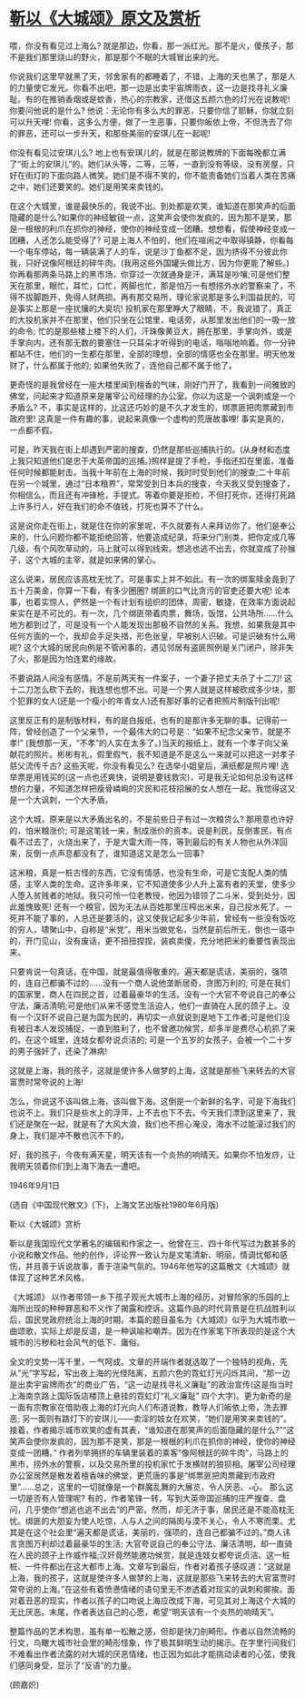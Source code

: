# [靳以《大城颂》原文及赏析](https://www.vrrw.net/wx/9147.html)

喂，你没有看见过上海么? 就是那边，你看，那一派红光。那不是火，傻孩子，那不是我们那里烧山的野火，那是那个不眠的大城冒出来的光。

你说我们这里早就黑了天，邻舍家有的都睡着了，不错，上海的天也黑了，那是人的力量使它发光。你看不出吧，那一边是出卖宇宙牌雨衣，这一边是找寻礼义廉耻。有的在推销香烟或是蚊香，热心的宗教家，还借这五颜六色的灯光在说教呢! 你要问他说的是什么? 他说：无论你有多么大的罪恶，只要你信了耶稣，你就立刻可以升天哩! 你看，这多么方便，做了一生恶事，只要你皈依上帝，不但洗去了你的罪恶，还可以一步升天，和那些美丽的安琪儿在一起呢!

你没有看见过安琪儿么? 地上也有安琪儿的，就是在那说教牌的下面每晚都立满了“街上的安琪儿”的。她们从头等，二等，三等，一直到没有等级，没有房屋，只好在街灯的下面向路人微笑。她们是不得不笑的，你不能责备她们当着人类在苦痛之中，她们还要笑的。她们是用笑来卖钱的。



在这个大城里，谁是最快乐的，我说不出。到处都是欢笑，谁知道在那笑声的后面隐藏的是什么?如果你的神经敏锐一点，这笑声会使你发疯的，因为那不是笑，那是一根根的利爪在抓你的神经，使你的神经变成一团糟。想想看，假使神经变成一团糟，人还怎么能受得了? 可是上海人不怕的，他们在喧闹之中取得镇静，你看每一个电车停站，每一辆装满了人的车，说是沙丁鱼都不足，因为挤得不分彼此你我，只好说像阿根廷的碎牛肉。(我用这些外国罐头做比方，因为你更能了解些。)你再看那两条马路上的黑市场，你穿过一次就通身是汗，满耳是吵嚷;可是他们整天在那里，眼忙，耳忙，口忙，两脚也忙，那是怕万一有想捞外水的警察来了，不得不拔脚跑开，免得人财两损。再有那交易所，理论家说那是多么利国益民的，可是事实上那是一座扰攘的大臭坑! 投机家在那里睁大了眼睛，不，我说错了，真正的大投机家并不在那里，他们只坐在公馆里，电话旁，从那里发出他们的一吸一放的命令; 忙的是那些楼上楼下的人们，汗珠像黄豆大，拥在那里，手掌向外，或是手掌向内，还有那无数的要塞住一只耳朵才听得到的电话，嗡嗡地响着。你一分钟都站不住，他们的一生都在那里，全部的理想，全部的情感也全在那里。明天他发财了，什么都属于他的; 如果他失败了，连他自己都不属于他了。

更奇怪的是我曾经在一座大楼里闻到檀香的气味，刚好门开了，我看到一间雅致的佛堂，问起来才知道原来是屠宰公司经理的办公室。你以为这是一个讽刺或是一个矛盾么? 不，事实是这样的，比这还巧妙的是不久才发生的，绑票匪把肉票藏到市政府里! 这真是一件有趣的事，说起来真像一个虚构的荒唐故事哩! 事实是真的，一点都不假。

可是，昨天我在街上却遇到严密的搜查，仍然是那些巡捕执行的。(从身材和态度上我只知道他们是忠于大英帝国的巡捕。)照样是提了手枪，手指还扣在里面，准备任何时候都能射击。当我十年前在上海的时候，我时时受到他们的搜查;二十年前在另一个城里，通过“日本租界”，常常受到日本兵的搜查，今天我又受到搜查了，你相信么，而且还有冲锋枪，手提式。等着你要是拒检，不但打死你，还得打死路上许多行人，好在我们的命不值钱，打死也算不了什么。

这是说你走在街上，就是住在你的家里呢，不久就要有人来拜访你了。他们是奉公来的，什么问题你都不能拒绝回答，他要造成纪录，将来分门别类，把你定成几等几级，有个风吹草动的，马上就可以得到线索。想逃也逃不出去，你就变成了孙猴子，这个大城的主宰，就是如来佛的掌心。

这么说来，居民应该高枕无忧了。可是事实上并不如此。有一次的绑案赎金竟到了五十万美金，你算一下看，有多少圈圈? 绑匪的口气比贪污的官吏还要大呢! 论本事，也着实惊人，俨然是一个有计划有组织的团体，周密，敏捷，在效率方面说起来实在是不可比的。有一次，几个绑匪带着肉票，舞场，饭馆，公共场所……什么地方都到过了，可是没有一个人能发现出那极不自然的关系。我想，如果我是其中任何方面的一个，我却会手足失措，形色张皇，早被别人识破。可是识破有什么用呢? 这个大城的居民向例是不管闲事的，遇见邻居有盗匪照例是关门闭户，除非失了火，那是因为怕连累的缘故。

不要说路人间没有感情。不是前两天有一件案子，一个妻子把丈夫杀了十二刀! 这十二刀怎么砍下去的，我连想也想不出。可是一个男人就是这样被砍成多少块，那个犯罪的女人(还是一个瘦小的年青女人)还有那好事的记者把照片制版刊出呢!

这里反正有的是制版材料，有的是白报纸，也有的是那许多无聊的事。记得前一阵，曾经创造了一个父亲节，一个最伟大的口号是：“如果不纪念父亲节，就是不孝!” (我想那一天，“不孝”的人实在太多了。)当天的报纸上，就有一个孝子向父亲献花的照片。彬彬有礼，假里假气，我不知道是不是这么一来就可以把这一对孝子慈父流传千古? 这些天呢，你没有看见么? 在选举小姐皇后，满纸都是照片哩! 选举票是用钱买的(这一点也还爽快，说明是要钱救灾)，可是我无论如何总没有这样想的力量，不知道怎样把瘦骨嶙峋的灾民和花枝招展的女人想在一起。我觉得这又是一个大讽刺，一个大矛盾。

这个大城，原来是以大矛盾出名的，不是前些日子有过一次粮贷么? 那用意也许好的，怕米粮涨价; 可是这笔钱一来，制成涨价的资本。说是利民，反倒害民，有点看不过去了，火烧出来了，于是大雷大雨一阵，等到最后的有关人物也从外洋回来，反倒一点声息都没有了，谁知道这又是怎么一回事?

这米粮，真是一桩古怪的东西，它没有情感，也没有生命，可是它支配人类的情感，主宰人类的生命。这许多年来，它不知道使多少人升上富有者的天堂，使多少人堕入贫贱者的地狱。我只可怜一位老教授，他因为错领了二斗米，受到处分，因此羞愧致死! 还有一个粮官，因为无法从百姓那里压榨出米来，自己投水死了。一死并不能了事的，人总还是要活的，这又使我记起多少年前，曾经有一些没有饭吃的穷人，啸聚山中，自称是“米党”。用米当做党名，当然是前后所无，倒也一语中的，开门见山，没有废话，更不扭扭捏捏，装疯卖傻，充分地把米的重要性表现出来。

只要肯说一句真话，在中国，就是最值得敬重的。遍天都是谎话，美丽的，强项的，连自己都骗不过的……没有一个商人说他垄断居奇，贪图万利的; 可是在我们的国家里，商人在四民之首，过着最豪华的生活。没有一个大官不夸说自己的奉公守法，廉洁清明;可是他们从来不感觉生活迫人，他们一直骑在人民的颈子上。没有一个汉奸不说自己是为国为民的，再切实一点就说到是地下工作者;可是他们没有被日本人发现捕捉，一直到胜利了，也不曾邀功候赏，却多半是费尽心机抓了来的。在这个城里，连妓女都夸说贞洁的; 可是一个五岁的女孩子，会被一个二十岁的男子强奸了，还染了淋病!

这就是上海，我的孩子，这就是使许多人做梦的上海，这就是那些飞来转去的大官富贾时常夸说的上海!

怎么，你说这不该叫做上海，该叫做下海。这倒是一个新鲜的名字，可是下海我们也说不上。我们只是些水上的浮萍，上不去也下不去。今天我们漂到这里来了，我们还是聚在一起，就是有了大风大浪，我们也不担心淹没，海水不过能滚过我们的身上，我们是冲不散也沉不下的。

好，我的孩子，今夜有满天星，明天该有一个炎热的响晴天。如果你不怕发痧，让我明天领着你们到上海下海去一遭吧。

1946年9月1日

(选自《中国现代散文》(下)，上海文艺出版社1980年6月版)

靳以《大城颂》赏析

靳以是我国现代文学著名的编辑和作家之一。他曾在三、四十年代写过为数甚多的小说和散文作品。他的创作，评论界一致认为是文笔清新、明丽，情调忧郁和感伤，并且善于诉说故事，善于渲染气氛的。1946年他写的这篇散文《大城颂》就体现了这种艺术风格。

《大城颂》 以作者带领一乡下孩子观光大城市上海的经历，对冒险家的乐园的上海所出现的种种罪恶和不义作了揭露和控诉。这篇作品的时代背景是在抗战胜利以后，国民党政府统治上海的时期。本篇的题目虽名为《大城颂》似乎为大城市歌一曲颂歌，实际上却是反语，是一种讽喻和嘲弄。因为在作家笔下所表现的是这个大城市的污秽和社会风气的低下、庸俗。

全文的文势一泻千里，一气呵成。文章的开端作者就选取了一个独特的视角，先从“光”字写起，写出夜上海的光怪陆离，五颜六色的霓虹灯光闪烁其间，“那一边是出卖宇宙牌雨衣”的商业广告，“这一边是找寻礼义廉耻”的政治宣传(这是指当时上海南京路上国际饭店楼顶上悬挂的霓虹灯“礼义廉耻” 四个大字)。更为新奇的是一面有宗教家在借助夜上海的灯光向人们布道说教，教导人们皈依上帝，洗去罪恶; 另一面则有路灯下的安琪儿——卖淫的妓女在欢笑，“她们是用笑来卖钱的”。接着，作者揭示城市欢笑的虚有其表，“谁知道在那笑声的后面隐藏的是什么?”“这笑声会使你发疯的，因为那不是笑，那是一根根的利爪在抓你的神经，使你的神经变成一团糟。” 作者列举拥挤的车辆里装着的乘客“像阿根廷的碎牛肉”，马路上的黑市，捞外水的警察，以及交易所里的投机家忙于发横财的狼狈相。屠宰公司经理办公室居然是散发着檀香味的佛堂，更荒唐的事是“绑票匪把肉票藏到市政府里”……总之，这里的一切就像是一个群魔乱舞的大展览，令人厌恶、心。 那么这一切是否有人管理呢? 有的，作者笔锋一转，写到大英帝国巡捕的庄严搜查、盘问，几乎使你“想逃也逃不出去”的严密。然而，却无济于事，居民还是不能高枕无忧。绑匪的大胆妄为使人吃惊，人与人之间的隔阂与漠不关心，令人不寒而栗。尤其是在这个社会里“遍天都是谎话，美丽的，强项的，连自己都骗不过的。”商人讳言贪图万利却过着最豪华的生活; 大官夸说自己的奉公守法、廉洁清明，却一直骑在人民的颈子上作威作福;汉奸竟然能邀功候赏，就是连妓女都夸说贞洁。这一桩桩、一件件都出在这大都市上海。文章写到最后，作者对着孩子感叹道：“这就是上海，我的孩子，这就是使许多人做梦的上海，这就是那些飞来转去的大官富贾时常夸说的上海。”在这些有着愤懑情绪的语句里无不渗透着对现实的讽刺和揶揄。面对着丑恶的现实，作者以孩子的口吻说上海应改成下海，可见其对上海这个大城的无比厌恶。末尾，作者表达自己的心愿，希望“明天该有一个炎热的响晴天”。

整篇作品的艺术构思，虽有单一松散之感，但却是快刀剖畸形。作者以自然流畅的行文，鸟瞰大城市社会里的畸形怪象，作了极其鲜明生动的揭示。在字里行间我们不难看出作者流露的对大城的厌恶情绪，也正因为如此才能挑动读者的心弦，使我们感同身受，显示了“反语”的力量。

(顾嘉炽)

